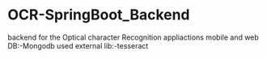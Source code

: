 # OCR-SpringBoot_Backend
backend for the Optical character Recognition appliactions mobile and web
DB:-Mongodb
used external lib:-tesseract

